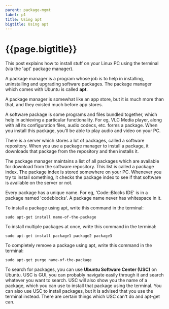 ```yaml
---
parent: package-mgmt
label: p1
title: Using apt
bigtitle: Using apt
---
```


# {{page.bigtitle}}

This post explains how to install stuff on your Linux PC
using the terminal (via the 'apt' package manager).

A package manager is a program whose job is to help in
installing, uninstalling and upgrading software packages.
The package manager which comes with Ubuntu is called **apt**.

A package manager is somewhat like an app store,
but it is much more than that,
and they existed much before app stores.

A software package is some programs and files bundled together,
which help in achieving a particular functionality.
For eg, VLC Media player, along with all its configuration files, audio codecs, etc. forms a package.
When you install this package, you'll be able to play audio and video on your PC.

There is a server which stores a lot of packages, called a software repository.
When you use a package manager to install a package,
it downloads that package from the repository and then installs it.

The package manager maintains a list of all packages which are available for download from the software repository.
This list is called a package index.
The package index is stored somewhere on your PC.
Whenever you try to install something,
it checks the package index to see if that software is available on the server or not.

Every package has a unique name.
For eg, 'Code::Blocks IDE' is in a package named 'codeblocks'.
A package name never has whitespace in it.

To install a package using apt, write this command in the terminal:

    sudo apt-get install name-of-the-package

To install multiple packages at once, write this command in the terminal:

    sudo apt-get install package1 package2 package3

To completely remove a package using apt, write this command in the terminal:

    sudo apt-get purge name-of-the-package

To search for packages, you can use **Ubuntu Software Center (USC)** on Ubuntu.
USC is GUI, you can probably navigate easily through it and search whatever you want to search.
USC will also show you the name of a package, which you can use to install that package using the terminal.
You can also use USC to install packages, but it is advised that you use the terminal instead.
There are certain things which USC can't do and apt-get can.
